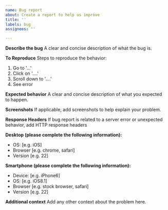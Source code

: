 ```yaml
---
name: Bug report
about: Create a report to help us improve
title: ''
labels: bug
assignees: ''

---
```


**Describe the bug**
A clear and concise description of what the bug is.

**To Reproduce**
Steps to reproduce the behavior:
1. Go to '...'
2. Click on '....'
3. Scroll down to '....'
4. See error

**Expected behavior**
A clear and concise description of what you expected to happen.

**Screenshots**
If applicable, add screenshots to help explain your problem.

**Response Headers**
If bug report is related to a server error or unexpected behavior, add HTTP response headers

<!-- They look like this
HTTP/1.1 200 OK
Date: Wed, 20 Jan 2021 23:46:45 GMT
Server: Apache/2.4.38 (Debian)
Strict-Transport-Security: max-age=0
X-Cluster: atlas.fsn1-dc10.pcatserv.com
Expires: Thu, 19 Nov 1981 08:52:00 GMT
Cache-Control: no-store, no-cache, must-revalidate
Pragma: no-cache
X-CMS-CurrentPage: frontpage
X-CMS-Locale: en
X-CMS-Universe: 1
X-CMS-Universe-Human: UNIVERSE_PUBLIC
X-RateLimit-Amount: 9999
X-RateLimit-Exceeded: false
X-RateLimit-Limit: 10000
X-RateLimit-Interval: 1
X-RateLimit-Operations: 10000
X-RateLimit-Indicator: [redacted]
X-RateLimit-Benefit: office
X-CMS-CDN: https://cdn.tosdr.org
X-CMS-SHIELDS: https://shields.tosdr.org
X-CMS-API: https://api.tosdr.org
X-CMS-LogicTime: 0.078518867492676
Vary: Accept-Encoding
Content-Encoding: gzip
Content-Type: text/html; charset=UTF-8
Set-Cookie: crisp_language=en; expires=Fri, 19-Feb-2021 23:46:45 GMT; Max-Age=2592000; path=/
Keep-Alive: timeout=5, max=100
Connection: Keep-Alive
Transfer-Encoding: chunked
--> 

**Desktop (please complete the following information):**
 - OS: [e.g. iOS]
 - Browser [e.g. chrome, safari]
 - Version [e.g. 22]

**Smartphone (please complete the following information):**
 - Device: [e.g. iPhone6]
 - OS: [e.g. iOS8.1]
 - Browser [e.g. stock browser, safari]
 - Version [e.g. 22]

**Additional context**
Add any other context about the problem here.
